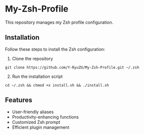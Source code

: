 # My-Zsh-Profile

This repository manages my Zsh profile configuration.

## Installation

Follow these steps to install the Zsh configuration:

1. Clone the repository
```shell script
git clone https://github.com/Y-RyuZU/My-Zsh-Profile.git ~/.zsh
```

2. Run the installation script
```shell script
cd ~/.zsh && chmod +x install.sh && ./install.sh
```

## Features

- User-friendly aliases
- Productivity-enhancing functions
- Customized Zsh prompt
- Efficient plugin management
